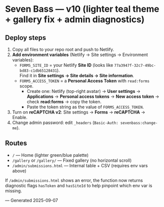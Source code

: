 # Seven Bass — v10 (lighter teal theme + gallery fix + admin diagnostics)

## Deploy steps
1) Copy all files to your repo root and push to Netlify.
2) **Add environment variables** (Netlify → Site settings → Environment variables):
   - `FORMS_SITE_ID` = your Netlify **Site ID** (looks like `77a3947f-32c7-49bc-bd83-c1db65128431`).  
     Find it in **Site settings → Site details → Site information**.
   - `FORMS_ACCESS_TOKEN` = a **Personal Access Token** with `read:forms` scope.
     - Create one: Netlify (top-right avatar) → **User settings** → **Applications** → **Personal access tokens** → **New access token** → check **read:forms** → copy the token.
     - Paste the token string as the value of `FORMS_ACCESS_TOKEN`.
3) Turn on **reCAPTCHA v2**: Site settings → **Forms** → **reCAPTCHA** → Enable.
4) Change admin password: edit `_headers` (`Basic-Auth: sevenbass:change-me`).

## Routes
- `/` — Home (lighter green/blue palette)
- `/gallery` or `/gallery/` — Fixed gallery (no horizontal scroll)
- `/admin/submissions.html` — Internal table + CSV (requires env vars above)

If `/admin/submissions.html` shows an error, the function now returns diagnostic flags `hasToken` and `hasSiteId` to help pinpoint which env var is missing.

— Generated 2025-09-07
